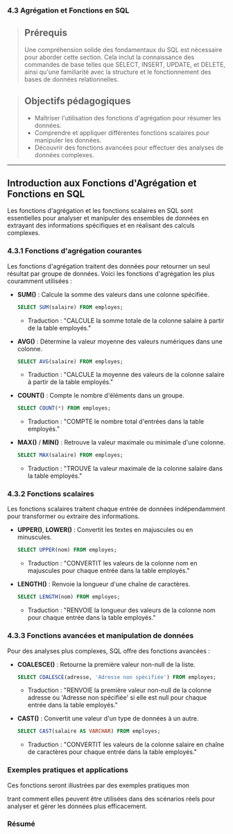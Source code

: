 ### 4.3 Agrégation et Fonctions en SQL

<blockquote>
    <h2>Prérequis</h2>
    <p>Une compréhension solide des fondamentaux du SQL est nécessaire pour aborder cette section. Cela inclut la connaissance des commandes de base telles que SELECT, INSERT, UPDATE, et DELETE, ainsi qu'une familiarité avec la structure et le fonctionnement des bases de données relationnelles.</p>
</blockquote>

<blockquote>
    <h2>Objectifs pédagogiques</h2>
    <ul>
        <li>Maîtriser l'utilisation des fonctions d'agrégation pour résumer les données.</li>
        <li>Comprendre et appliquer différentes fonctions scalaires pour manipuler les données.</li>
        <li>Découvrir des fonctions avancées pour effectuer des analyses de données complexes.</li>
    </ul>
</blockquote>

---

## Introduction aux Fonctions d'Agrégation et Fonctions en SQL

Les fonctions d'agrégation et les fonctions scalaires en SQL sont essentielles pour analyser et manipuler des ensembles de données en extrayant des informations spécifiques et en réalisant des calculs complexes.

### 4.3.1 Fonctions d'agrégation courantes

Les fonctions d'agrégation traitent des données pour retourner un seul résultat par groupe de données. Voici les fonctions d'agrégation les plus couramment utilisées :

- **SUM()** : Calcule la somme des valeurs dans une colonne spécifiée.
  ```sql
  SELECT SUM(salaire) FROM employes;
  ```
  - Traduction : "CALCULE la somme totale de la colonne salaire à partir de la table employés."

- **AVG()** : Détermine la valeur moyenne des valeurs numériques dans une colonne.
  ```sql
  SELECT AVG(salaire) FROM employes;
  ```
  - Traduction : "CALCULE la moyenne des valeurs de la colonne salaire à partir de la table employés."

- **COUNT()** : Compte le nombre d'éléments dans un groupe.
  ```sql
  SELECT COUNT(*) FROM employes;
  ```
  - Traduction : "COMPTE le nombre total d'entrées dans la table employés."

- **MAX()** / **MIN()** : Retrouve la valeur maximale ou minimale d'une colonne.
  ```sql
  SELECT MAX(salaire) FROM employes;
  ```
  - Traduction : "TROUVE la valeur maximale de la colonne salaire dans la table employés."

### 4.3.2 Fonctions scalaires

Les fonctions scalaires traitent chaque entrée de données indépendamment pour transformer ou extraire des informations.

- **UPPER()**, **LOWER()** : Convertit les textes en majuscules ou en minuscules.
  ```sql
  SELECT UPPER(nom) FROM employes;
  ```
  - Traduction : "CONVERTIT les valeurs de la colonne nom en majuscules pour chaque entrée dans la table employés."

- **LENGTH()** : Renvoie la longueur d'une chaîne de caractères.
  ```sql
  SELECT LENGTH(nom) FROM employes;
  ```
  - Traduction : "RENVOIE la longueur des valeurs de la colonne nom pour chaque entrée dans la table employés."

### 4.3.3 Fonctions avancées et manipulation de données

Pour des analyses plus complexes, SQL offre des fonctions avancées :

- **COALESCE()** : Retourne la première valeur non-null de la liste.
  ```sql
  SELECT COALESCE(adresse, 'Adresse non spécifiée') FROM employes;
  ```
  - Traduction : "RENVOIE la première valeur non-null de la colonne adresse ou 'Adresse non spécifiée' si elle est null pour chaque entrée dans la table employés."

- **CAST()** : Convertit une valeur d'un type de données à un autre.
  ```sql
  SELECT CAST(salaire AS VARCHAR) FROM employes;
  ```
  - Traduction : "CONVERTIT les valeurs de la colonne salaire en chaîne de caractères pour chaque entrée dans la table employés."

### Exemples pratiques et applications

Ces fonctions seront illustrées par des exemples pratiques mon

trant comment elles peuvent être utilisées dans des scénarios réels pour analyser et gérer les données plus efficacement.

### Résumé



